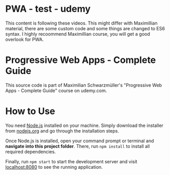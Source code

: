 # PWA - test - udemy
This content is following these videos. This might differ with Maximillian material, there are some custom code and some things are changed to ES6 syntax.
I highly recoommend Maximillian course, you will get a good overlook for PWA.

# Progressive Web Apps - Complete Guide
This source code is part of Maximilian Schwarzmüller's "Progressive Web Apps - Complete Guide" course on udemy.com.

# How to Use
You need [Node.js](https://nodejs.org) installed on your machine. Simply download the installer from [nodejs.org](https://nodejs.org) and go through the installation steps.

Once Node.js is installed, open your command prompt or terminal and **navigate into this project folder**. There, run `npm install` to install all required dependencies.

Finally, run `npm start` to start the development server and visit [localhost:8080](http://localhost:8080) to see the running application.
